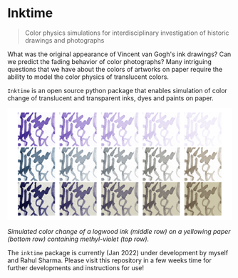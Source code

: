 # Inktime
> Color physics simulations for interdisciplinary investigation of historic drawings and photographs


What was the original appearance of Vincent van Gogh's ink drawings? Can we predict the fading behavior of color photographs? Many intriguing questions that we have about the colors of artworks on paper require the ability to model the color physics of translucent colors. 

`Inktime` is an open source python package that enables simulation of color change of translucent and transparent inks, dyes and paints on paper.   

<img width="700" src="notebooks/images/logwood.png">

*Simulated color change of a logwood ink (middle row) on a yellowing paper (bottom row) containing methyl-violet (top row).*

The `inktime` package is currently (Jan 2022) under development by myself and Rahul Sharma. Please visit this repository in a few weeks time for further developments and instructions for use! 
